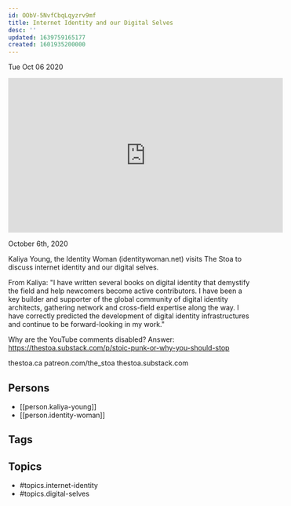 ```yaml
---
id: OObV-5NvfCbqLqyzrv9mf
title: Internet Identity and our Digital Selves
desc: ''
updated: 1639759165177
created: 1601935200000
---
```





Tue Oct 06 2020

<iframe width="560" height="315" src="https://www.youtube.com/embed/q-9h7v4N39s" title="Internet Identity and our Digital Selves w/ Kaliya Young (Identity Woman)" frameborder="0" allow="accelerometer; autoplay; clipboard-write; encrypted-media; gyroscope; picture-in-picture" allowfullscreen ></iframe>

October 6th, 2020

Kaliya Young, the Identity Woman (identitywoman.net) visits The Stoa to discuss internet identity and our digital selves.

From Kaliya: "I have written several books on digital identity that demystify the field and help newcomers become active contributors. I have been a key builder and supporter of the global community of digital identity architects, gathering network and cross-field expertise along the way. I have correctly predicted the development of digital identity infrastructures and continue to be forward-looking in my work."

Why are the YouTube comments disabled? Answer: https://thestoa.substack.com/p/stoic-punk-or-why-you-should-stop

thestoa.ca
patreon.com/the_stoa
thestoa.substack.com

## Persons

- [[person.kaliya-young]]
- [[person.identity-woman]]

## Tags



## Topics

- #topics.internet-identity
- #topics.digital-selves

